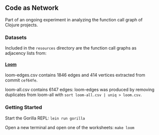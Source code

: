 ## Code as Network

Part of an ongoing experiment in analyzing the function call graph of Clojure projects.

### Datasets

Included in the `resources` directory are the function call graphs as adjacency lists from:

#### [Loom](https://github.com/aysylu/loom)

loom-edges.csv contains 1846 edges and 414 vertices extracted from commit `cef64fe`.

loom-all.csv contains 6147 edges: loom-edges was produced by removing duplicates from loom-all with `sort loom-all.csv | uniq > loom.csv`.


### Getting Started

Start the Gorilla REPL: `lein run gorilla`

Open a new terminal and open one of the worksheets: `make loom`
